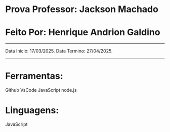 # Prova Professor: Jackson Machado

# Feito Por: Henrique Andrion Galdino

_______________________________________________

Data Inicio: 17/03/2025.
Data Termino: 27/04/2025.

________________________________________________

# Ferramentas:

Github
VsCode
JavaScript
node.js

# Linguagens:
JavaScript

